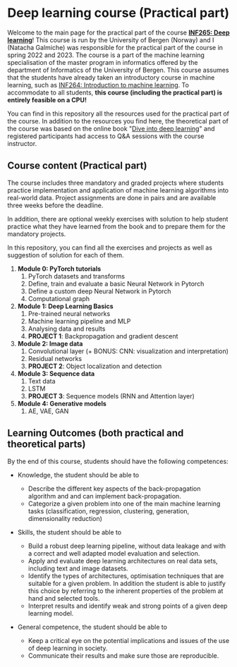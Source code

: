 # Deep learning course (Practical part)

Welcome to the main page for the practical part of the course **[INF265: Deep learning](https://www4.uib.no/en/courses/INF265)**! This course is run by the University of Bergen (Norway) and I (Natacha Galmiche) was responsible for the practical part of the course in spring 2022 and 2023. The course is a part of the machine learning specialisation of the master program in informatics offered by the department of Informatics of the University of Bergen. This course assumes that the students have already taken an introductory course in machine learning, such as [INF264: Introduction to machine learning](https://www4.uib.no/en/courses/INF264). To accommodate to all students, **this course (including the practical part) is entirely feasible on a CPU!**

You can find in this repository all the resources used for the practical part of the course. In addition to the resources you find here, the theoretical part of the course was based on the online book "[Dive into deep learning](https://d2l.ai/)" and registered participants had access to Q&A sessions with the course instructor.

## Course content (Practical part)

The course includes three mandatory and graded projects where students practice implementation and application of machine learning algorithms into real-world data. Project assignments are done in pairs and are available three weeks before the deadline.

In addition, there are optional weekly exercises with solution to help student practice what they have learned from the book and to prepare them for the mandatory projects.

In this repository, you can find all the exercises and projects as well as suggestion of solution for each of them.

1. **Module 0: PyTorch tutorials**
   1. PyTorch datasets and transforms
   2. Define, train and evaluate a basic Neural Network in Pytorch
   3. Define a custom deep Neural Network in Pytorch
   4. Computational graph
2. **Module 1: Deep Learning Basics**
   1. Pre-trained neural networks
   2. Machine learning pipeline and MLP
   3. Analysing data and results
   4. **PROJECT 1**: Backpropagation and gradient descent
3. **Module 2: Image data**
   1. Convolutional layer (+ BONUS: CNN: visualization and interpretation)
   2. Residual networks
   3. **PROJECT 2**: Object localization and detection
4. **Module 3: Sequence data**
   1. Text data
   2. LSTM
   3. **PROJECT 3**: Sequence models (RNN and Attention layer)
5. **Module 4: Generative models**
   1. AE, VAE, GAN

## Learning Outcomes (both practical and theoretical parts)

By the end of this course, students should have the following competences:

- Knowledge, the student should be able to

  - Describe the different key aspects of the back-propagation algorithm and and can implement back-propagation.
  - Categorize a given problem into one of the main machine learning tasks (classification, regression, clustering, generation, dimensionality reduction)

- Skills, the student should be able to

  - Build a robust deep learning pipeline, without data leakage and with a correct and well adapted model evaluation and selection.
  - Apply and evaluate deep learning architectures on real data sets, including text and image datasets.
  - Identify the types of architectures, optimisation techniques that are suitable for a given problem. In addition the student is able to justify this choice by referring to the inherent properties of the problem at hand and selected tools.
  - Interpret results and identify weak and strong points of a given deep learning model.

- General competence, the student should be able to

  - Keep a critical eye on the potential implications and issues of the use of deep learning in society.
  - Communicate their results and make sure those are reproducible.